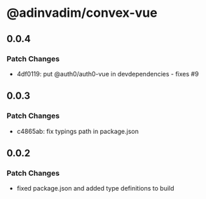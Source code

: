 # @adinvadim/convex-vue

## 0.0.4

### Patch Changes

- 4df0119: put @auth0/auth0-vue in devdependencies - fixes #9

## 0.0.3

### Patch Changes

- c4865ab: fix typings path in package.json

## 0.0.2

### Patch Changes

- fixed package.json and added type definitions to build
